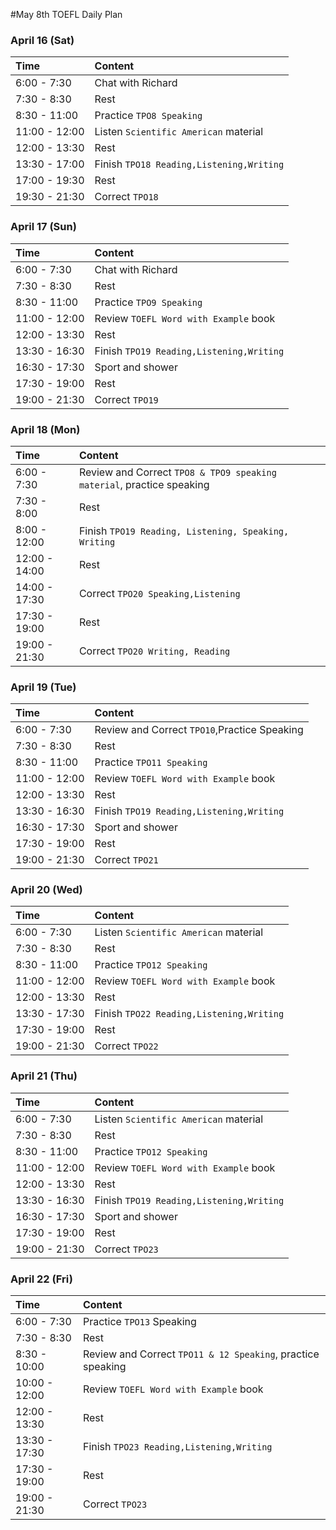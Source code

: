 #May 8th TOEFL Daily Plan

### April 16 (Sat)
| Time     | Content     |
| :------- | :---------- |
| 6:00 - 7:30   | Chat with Richard    |
| 7:30 - 8:30| Rest|
| 8:30 - 11:00 | Practice `TPO8 Speaking` |
| 11:00 - 12:00| Listen `Scientific American` material|
|12:00 - 13:30| Rest|
|13:30 - 17:00| Finish `TPO18 Reading,Listening,Writing`|
|17:00 - 19:30| Rest |
|19:30 - 21:30 | Correct `TPO18`|

### April 17 (Sun)
| Time     | Content     |
| :------- | :---------- |
| 6:00 - 7:30   | Chat with Richard    |
| 7:30 - 8:30| Rest|
| 8:30 - 11:00| Practice `TPO9 Speaking` |
| 11:00 - 12:00| Review `TOEFL Word with Example` book|
|12:00 - 13:30| Rest|
|13:30 - 16:30| Finish `TPO19 Reading,Listening,Writing`|
| 16:30 - 17:30| Sport and shower |
|17:30 - 19:00| Rest |
|19:00 - 21:30 | Correct `TPO19`|

### April 18 (Mon)
| Time     | Content     |
| :------- | :---------- |
| 6:00 - 7:30   | Review and Correct `TPO8 & TPO9 speaking material`, practice speaking|
| 7:30 - 8:00| Rest|
| 8:00 - 12:00| Finish `TPO19 Reading, Listening, Speaking, Writing`|
|12:00 - 14:00| Rest|
|14:00 - 17:30| Correct `TPO20 Speaking,Listening`|
|17:30 - 19:00| Rest |
|19:00 - 21:30 | Correct `TPO20 Writing, Reading`|

### April 19 (Tue)
| Time     | Content     |
| :------- | :---------- |
| 6:00 - 7:30   | Review and Correct `TPO10`,Practice Speaking|
| 7:30 - 8:30| Rest|
| 8:30 - 11:00| Practice `TPO11 Speaking` |
| 11:00 - 12:00| Review `TOEFL Word with Example` book|
|12:00 - 13:30| Rest|
|13:30 - 16:30| Finish `TPO19 Reading,Listening,Writing`|
| 16:30 - 17:30| Sport and shower |
|17:30 - 19:00| Rest |
|19:00 - 21:30 | Correct `TPO21`|

### April 20 (Wed)
| Time     | Content     |
| :------- | :---------- |
| 6:00 - 7:30   |  Listen `Scientific American` material |
| 7:30 - 8:30| Rest|
| 8:30 - 11:00| Practice `TPO12 Speaking` |
| 11:00 - 12:00| Review `TOEFL Word with Example` book|
|12:00 - 13:30| Rest|
|13:30 - 17:30| Finish `TPO22 Reading,Listening,Writing`|
|17:30 - 19:00| Rest |
|19:00 - 21:30 | Correct `TPO22`|

### April 21 (Thu)
| Time     | Content     |
| :------- | :---------- |
| 6:00 - 7:30   |  Listen `Scientific American` material |
| 7:30 - 8:30| Rest|
| 8:30 - 11:00| Practice `TPO12 Speaking` |
| 11:00 - 12:00| Review `TOEFL Word with Example` book|
|12:00 - 13:30| Rest|
|13:30 - 16:30| Finish `TPO19 Reading,Listening,Writing`|
| 16:30 - 17:30| Sport and shower |
| 17:30 - 19:00| Rest|
|19:00 - 21:30 | Correct `TPO23`|

### April 22 (Fri)
| Time     | Content     |
| :------- | :---------- |
| 6:00 - 7:30   |  Practice `TPO13` Speaking |
| 7:30 - 8:30| Rest|
| 8:30 - 10:00| Review and Correct `TPO11 & 12 Speaking`, practice speaking|
| 10:00 - 12:00| Review `TOEFL Word with Example` book |
|12:00 - 13:30| Rest|
|13:30 - 17:30| Finish `TPO23 Reading,Listening,Writing`|
|17:30 - 19:00| Rest |
|19:00 - 21:30 | Correct `TPO23`|
